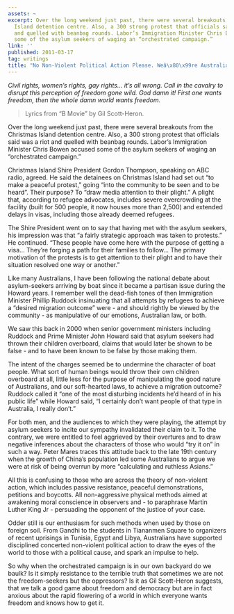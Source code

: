 ```yaml
---
assets: ~
excerpt: Over the long weekend just past, there were several breakouts from the Christmas
  Island detention centre. Also, a 300 strong protest that officials said was a riot
  and quelled with beanbag rounds. Labor’s Immigration Minister Chris Bowen accused
  some of the asylum seekers of waging an “orchestrated campaign.”
link: ''
published: 2011-03-17
tag: writings
title: "No Non-Violent Political Action Please. Weâ\x80\x99re Australian"
---
```

*Civil rights, women’s rights, gay rights… it’s all wrong. Call in the
cavalry to disrupt this perception of freedom gone wild. God damn it!
First one wants freedom, then the whole damn world wants freedom.*

> Lyrics from “B Movie” by Gil Scott-Heron.

Over the long weekend just past, there were several breakouts
from the Christmas Island detention centre. Also, a 300 strong protest
that officials said was a riot and quelled with beanbag rounds. Labor’s
Immigration Minister Chris Bowen accused some of the asylum seekers of
waging an “orchestrated campaign.”

Christmas Island Shire President Gordon Thompson, speaking on ABC radio,
agreed. He said the detainees on Christmas Island had set out “to make a
peaceful protest,” going “into the community to be seen and to be
heard”. Their purpose? To “draw media attention to their plight.” A
plight that, according to refugee advocates, includes severe
overcrowding at the facility (built for 500 people, it now houses more
than 2,500) and extended delays in visas, including those already deemed
refugees.

The Shire President went on to say that having met with the asylum
seekers, his impression was that “a fairly strategic approach was taken
to protests.” He continued. “These people have come here with the
purpose of getting a visa… They’re forging a path for their families to
follow… The primary motivation of the protests is to get attention to
their plight and to have their situation resolved one way or another.”

Like many Australians, I have been following the national debate about
asylum-seekers arriving by boat since it became a partisan issue during
the Howard years. I remember well the dead-fish tones of then
Immigration Minister Phillip Ruddock insinuating that all attempts by
refugees to achieve a “desired migration outcome” were - and should
rightly be viewed by the community - as manipulative of our emotions,
Australian law, or both.

We saw this back in 2000 when senior government ministers including
Ruddock and Prime Minister John Howard said that asylum seekers had
thrown their children overboard, claims that would later be shown to be
false - and to have been known to be false by those making them.

The intent of the charges seemed be to undermine the character of boat
people. What sort of human beings would throw their own children
overboard at all, little less for the purpose of manipulating the good
nature of Australians, and our soft-hearted laws, to achieve a migration
outcome? Ruddock called it “one of the most disturbing incidents he’d
heard of in his public life” while Howard said, “I certainly don’t want
people of that type in Australia, I really don’t.”

For both men, and the audiences to which they were playing, the attempt
by asylum seekers to incite our sympathy invalidated their claim to it.
To the contrary, we were entitled to feel aggrieved by their overtures
and to draw negative inferences about the characters of those who would
“try it on” in such a way. Peter Mares traces this attitude back to the
late 19th century when the growth of China’s population led some
Australians to argue we were at risk of being overrun by more
“calculating and ruthless Asians.”

All this is confusing to those who are across the theory of non-violent
action, which includes passive resistance, peaceful demonstrations,
petitions and boycotts. All non-aggressive physical methods aimed at
awakening moral conscience in observers and - to paraphrase Martin
Luther King Jr - persuading the opponent of the justice of your case.

Odder still is our enthusiasm for such methods when used by those on
foreign soil. From Gandhi to the students in Tiananmen Square to
organizers of recent uprisings in Tunisia, Egypt and Libya, Australians
have supported disciplined concerted non-violent political action to
draw the eyes of the world to those with a political cause, and spark an
impulse to help.

So why when the orchestrated campaign is in our own backyard do we
baulk? Is it simply resistance to the terrible truth that sometimes we
are not the freedom-seekers but the oppressors? Is it as Gil Scott-Heron
suggests, that we talk a good game about freedom and democracy but are
in fact anxious about the rapid flowering of a world in which everyone
wants freedom and knows how to get it.